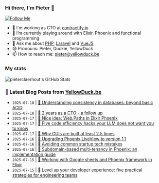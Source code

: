 ### Hi there, I'm Pieter 👋  
[![Follow Me](https://img.shields.io/github/followers/pieterclaerhout?label=Follow&style=social)](https://github.com/pieterclaerhout)

- 🏢 I'm working as CTO at [contractify.io](https://contractify.io)
- 🌱 I’m currently playing around with Elixir, Phoenix and functional programming
- 💬 Ask me about [PHP](https://php.net), [Laravel](http://laravel.com) and [VueJS](https://vuejs.org)
- 😄 Pronouns: Pieter, Duckie, YellowDuck
- 📫 How to reach me: pieter@yellowduck.be

### My stats

![pieterclaerhout's GitHub Stats](https://github-readme-stats.vercel.app/api?username=pieterclaerhout&show_icons=true&count_private=true&line_height=40)

### 📩 Latest Blog Posts from [YellowDuck.be](https://www.yellowduck.be/)
<!-- BLOG-POST-LIST:START -->
- `2025-07-18` | [🔗 Understanding consistency in databases: beyond basic ACID](https://www.yellowduck.be/posts/understanding-consistency-in-databases-beyond-basic-acid)  
- `2025-07-18` | [🔗 2 years as a CTO - a follow up](https://www.yellowduck.be/posts/2-years-as-a-cto-a-follow-up)  
- `2025-07-17` | [🐥 Nice idea: Web.Paths in Elixir Phoenix](https://www.yellowduck.be/posts/nice-idea-web-paths-in-elixir-phoenix)  
- `2025-07-17` | [🔗 Five code efficiency hacks your LLM does not want you to know](https://www.yellowduck.be/posts/five-code-efficiency-hacks-your-llm-does-not-want-you-to-know-bitcrowd-blog)  
- `2025-07-17` | [🔗 Why GUIs are built at least 2.5 times](https://www.yellowduck.be/posts/why-guis-are-built-at-least-2-5-times)  
- `2025-07-16` | [🐥 Upgrading Phoenix LiveView to version 1.1](https://www.yellowduck.be/posts/upgrading-phoenix-liveview-to-version-1-1)  
- `2025-07-16` | [🔗 Avoiding common startup tech mistakes](https://www.yellowduck.be/posts/avoiding-common-startup-tech-mistakes)  
- `2025-07-16` | [🔗 Subdomain-based multi-tenancy in Phoenix: an implementation guide](https://www.yellowduck.be/posts/subdomain-based-multi-tenancy-in-phoenix-an-implementation-guide)  
- `2025-07-15` | [🔗 Working with Google sheets and Phoenix framework in Elixir](https://www.yellowduck.be/posts/working-with-google-sheets-and-phoenix-framework-in-elixir)  
- `2025-07-15` | [🔗 Level up your developer experience: five practical strategies for engineering teams](https://www.yellowduck.be/posts/level-up-your-developer-experience-five-practical-strategies-for-engineering-teams)  

<!-- BLOG-POST-LIST:END -->
